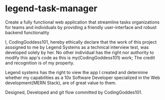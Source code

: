 # legend-task-manager

Create a fully functional web application that streamline tasks organizations for teams and individuals by providing a friendly user-interface and robust backend functionality

I, CodingGoddess101, hereby ethically declare that the work of this project asssigned to me by Legend Systems as a technical interview test, was developed solely by her. No other individual has the right nor authority to modify this app's code as this
is my(CodingGoddess101) work; The credit and recognition is of my property.

Legend systems has the right to view the app I created and determine whether my capabilities as a 10x Software Developer specialized in the Web development(MERN Stack), are of great value to them.

Designed, Developed and git flow committed by CodingGoddes101.
